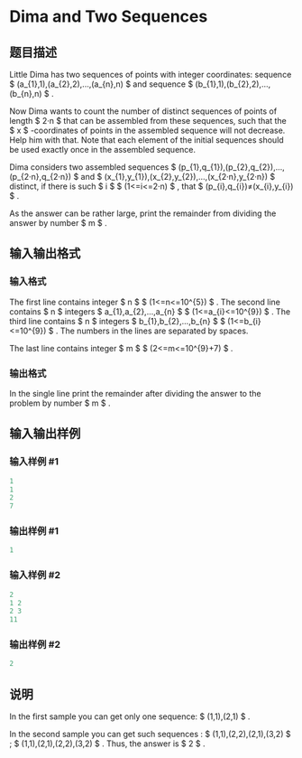 # Dima and Two Sequences

## 题目描述

Little Dima has two sequences of points with integer coordinates: sequence $ (a_{1},1),(a_{2},2),...,(a_{n},n) $ and sequence $ (b_{1},1),(b_{2},2),...,(b_{n},n) $ .

Now Dima wants to count the number of distinct sequences of points of length $ 2·n $ that can be assembled from these sequences, such that the $ x $ -coordinates of points in the assembled sequence will not decrease. Help him with that. Note that each element of the initial sequences should be used exactly once in the assembled sequence.

Dima considers two assembled sequences $ (p_{1},q_{1}),(p_{2},q_{2}),...,(p_{2·n},q_{2·n}) $ and $ (x_{1},y_{1}),(x_{2},y_{2}),...,(x_{2·n},y_{2·n}) $ distinct, if there is such $ i $ $ (1<=i<=2·n) $ , that $ (p_{i},q_{i})≠(x_{i},y_{i}) $ .

As the answer can be rather large, print the remainder from dividing the answer by number $ m $ .

## 输入输出格式

### 输入格式

The first line contains integer $ n $ $ (1<=n<=10^{5}) $ . The second line contains $ n $ integers $ a_{1},a_{2},...,a_{n} $ $ (1<=a_{i}<=10^{9}) $ . The third line contains $ n $ integers $ b_{1},b_{2},...,b_{n} $ $ (1<=b_{i}<=10^{9}) $ . The numbers in the lines are separated by spaces.

The last line contains integer $ m $ $ (2<=m<=10^{9}+7) $ .

### 输出格式

In the single line print the remainder after dividing the answer to the problem by number $ m $ .

## 输入输出样例

### 输入样例 #1

```cpp
1
1
2
7

```
### 输出样例 #1

```cpp
1

```
### 输入样例 #2

```cpp
2
1 2
2 3
11

```
### 输出样例 #2

```cpp
2

```
## 说明

In the first sample you can get only one sequence: $ (1,1),(2,1) $ .

In the second sample you can get such sequences : $ (1,1),(2,2),(2,1),(3,2) $ ; $ (1,1),(2,1),(2,2),(3,2) $ . Thus, the answer is $ 2 $ .

